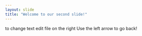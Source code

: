 ```yaml
---
layout: slide
title: "Welcome to our second slide!"
---
```

to change text edit file on the right
Use the left arrow to go back!
